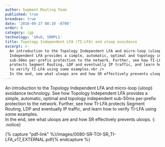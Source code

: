 ```yaml
---
author: Segment Routing Team
published: true
breadnav: true
date: '2016-09-27 08:10 -0700'
order: 8
category: igp
technology: 'SRv6, SRMPLS'
title: Topology Independent LFA (TI-LFA) and uloop avoidance
excerpt: >-
  An introduction to the Topology Independent LFA and micro-loop (uloop) avoidance technology. See how Topology
  Independent LFA provides a simple, automatic, optimal and topology independent
  sub-50ms per-prefix protection to the network. Further, see how TI-LFA
  protects Segment Routing, LDP and eventually IP traffic, and learn how
  to verify TI-LFA using some examples.<br />
  In the end, see what uloops are and how SR effectively prevents uloops.
---
```


An introduction to the Topology Independent LFA and micro-loop (uloop) avoidance technology. See how Topology Independent LFA provides a simple, automatic, optimal and topology independent sub-50ms per-prefix protection to the network. Further, see how TI-LFA protects Segment Routing, LDP and eventually IP traffic, and learn how to verify TI-LFA using some examples.<br />
In the end, see what uloops are and how SR effectively prevents uloops.
{: .notice}  

{% capture "pdf-link" %}/images/0080-SR-TOI-SR_TI-LFA_v17_EXTERNAL.pdf{% endcapture %}

<script src="{{ 'assets/js/pdfobject.min.js' | relative_url }}"></script>
<div class="fitvidsignore" id="pdf"></div>
<script>PDFObject.embed(" {{ pdf-link | relative_url }} ", "#pdf", {height: "21.5em", width: "100%"});</script>
